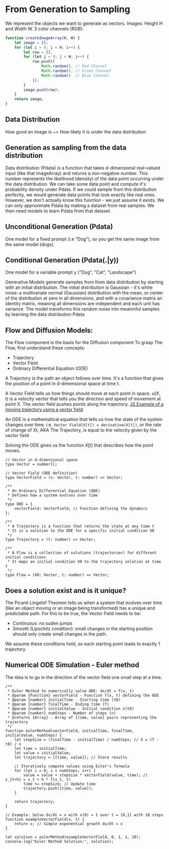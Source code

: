 # From Generation to Sampling


We represent the objects we want to generate as vectors.
Images: Height H and Width W.
3 color channels (RGB):

```javascript
function createImageArray(H, W) {
    let image = [];
    for (let i = 0; i < H; i++) {
        let row = [];
        for (let j = 0; j < W; j++) {
            row.push([
                Math.random(), // Red Channel
                Math.random(), // Green Channel
                Math.random()  // Blue Channel
            ]);
        }
        image.push(row);
    }
    return image;
}
```


## Data Distribution

How good an image is ~= How likely it is under the data distribution


## Generation as sampling from the data distribution

Data distribution (Pdata) is a function that takes d-dimensional real-valued input (like that imageArray) and returns a non-negative number.
This number represents the likelihood (density) of the data point occurring under the data distribution.
We can take some data point and compute it's probability density under Pdata.
If we could sample from this distribution perfectly, we would generate data points that look exactly like real ones.
However, we don't actually know this function - we just assume it exists.
We can only approximate Pdata by making a dataset from real samples.
We then need models to learn Pdata from that dataset.


## Unconditional Generation (Pdata)

One model for a fixed prompt (i.e "Dog"), so you get the same image from the same model (dogs).


## Conditional Generation (Pdata(.|y))

One model for a variable prompt y ("Dog", "Cat", "Landscape")


Generative Models generate samples from from data distribution by starting with an initial distribution.
The initial distribution is Gaussian - it's white noise:
a multivariate normal (Gaussian) distribution with the mean, or center of the distribution at zero in all dimensions,
and with a covariance matrix an identity matrix, meaning all dimensions are independent and each unit has variance.
The model transforms this random noise into meaninful samples by learning the data distribution Pdata


## Flow and Diffusion Models:

The Flow component is the basis for the Diffusion component
To grasp The Flow, first understand these concepts:
- Trajectory
- Vector Field
- Ordinary Differential Equation (ODE)

A Trajectory is the path an object follows over time.
It's a function that gives the position of a point in d-dimensional space at time t.

A Vector Field tells us how things should move at each point in space.
u(X, t) is a velocity vector that tells you the direction and speed of movement at point X.
The vector field pushes points along the trajectory.
[JS Example of a moving trajectory using a vector field](https://gist.github.com/SQLCODE917/2d6b1fd014144198d17dca697a0ca053)

An ODE is a mathematical equation that tells us how the state of the system changes over time.
i.e. `Vector Field(X[t]) = derivative(X[t])`, or
the rate of change of Xt, AKA The Trajectory, is equal to the velocity given by the vector field

Solving the ODE gives us the function X[t] that describes how the point moves.

```
// Vector in d-dimensional space
type Vector = number[];

// Vector Field (ODE definition)
type VectorField = (x: Vector, t: number) => Vector;

/**
 * An Ordinary Differential Equation (ODE)
 * Defines how a system evolves over time
 */
type ODE = {
    vectorField: VectorField; // Function defining the dynamics
};

/**
 * A Trajectory is a function that returns the state at any time t
 * It is a solution to the ODE for a specific initial condition X0
 */
type Trajectory = (t: number) => Vector;

/**
 * A Flow is a collection of solutions (trajectories) for different initial conditions
 * It maps an initial condition X0 to the trajectory solution at time t
 */
type Flow = (X0: Vector, t: number) => Vector;
```

## Does a solution exist and is it unique?

The Picard-Lingelof Theorem tells us when a system that evolves over time (like an object moving or an image being transformed) has a unique and predictable path.
For this to be true, the Vector Field needs to be:
- Continuous: no suden jumps
- Smooth (Lipschitz condition): small changes in the starting position should only create small changes in the path.

We assume these conditions hold, so each starting point leads to exactly 1 trajectory.

## Numerical ODE Simulation - Euler method

The idea is to go in the direction of the vector field one small step at a time.

```
/**
 * Euler Method to numerically solve ODE: dx/dt = f(x, t)
 * @param {Function} vectorField - Function f(x, t) defining the ODE
 * @param {number} initialTime - Starting time (t0)
 * @param {number} finalTime - Ending time (T)
 * @param {number} initialValue - Initial condition x(t0)
 * @param {number} numSteps - Number of steps (n)
 * @returns {Array} - Array of [time, value] pairs representing the trajectory
 */
function eulerMethod(vectorField, initialTime, finalTime, initialValue, numSteps) {
    let stepSize = (finalTime - initialTime) / numSteps; // h = (T - t0) / n
    let time = initialTime;
    let value = initialValue;
    let trajectory = [[time, value]]; // Store results

    // Iteratively compute values using Euler's formula
    for (let i = 0; i < numSteps; i++) {
        value = value + stepSize * vectorField(value, time); // x_{t+h} = x_t + h * f(x_t, t)
        time += stepSize; // Update time
        trajectory.push([time, value]);
    }

    return trajectory;
}

// Example: Solve dx/dt = x with x(0) = 1 over t = [0,1] with 10 steps
function exampleVectorField(x, t) {
    return x; // Simple exponential growth dx/dt = x
}

let solution = eulerMethod(exampleVectorField, 0, 1, 1, 10);
console.log("Euler Method Solution:", solution);
```
